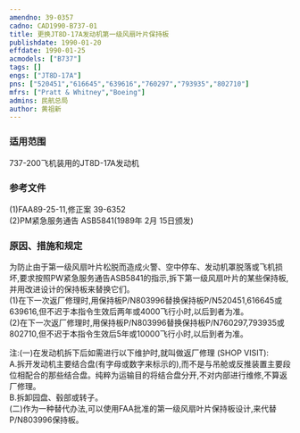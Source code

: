 ```yaml
---
amendno: 39-0357  
cadno: CAD1990-B737-01  
title: 更换JT8D-17A发动机第一级风扇叶片保持板  
publishdate: 1990-01-20  
effdate: 1990-01-25  
acmodels: ["B737"]  
tags: []  
engs: ["JT8D-17A"]  
pns: ["520451","616645","639616","760297","793935","802710"]  
mfrs: ["Pratt & Whitney","Boeing"]  
admins: 民航总局  
author: 黄祖新  
---
```

  
### 适用范围  
737-200飞机装用的JT8D-17A发动机  
  
<!--more-->  
### 参考文件  
  (1)FAA89-25-11,修正案 39-6352  
(2)PM紧急服务通告 ASB5841(1989年 2月 15日颁发)  
  
### 原因、措施和规定  

  为防止由于第一级风扇叶片松脱而造成火警、空中停车、发动机罩脱落或飞机损坏,要求按照PW紧急服务通告ASB5841的指示,拆下第一级风扇叶片的某些保持板,并用改进设计的保持板来替换它们。  
(1)在下一次返厂修理时,用保持板P/N803996替换保持板P/N520451,616645或639616,但不迟于本指令生效后两年或4000飞行小时,以后到者为准。  
(2)在下一次返厂修理时,用保持板P/N803996替换保持板P/N760297,793935或802710,但不迟于本指令生效后5年或10000飞行小时,以后到者为准。  
  
  注:(一)在发动机拆下后如需进行以下维护时,就叫做返厂修理 (SHOP VISIT):  
  A.拆开发动机主要结合盘(有字母或数字来标示的),而不是与吊舱或反推装置主要段位相配合的那些结合盘。纯粹为运输目的将结合盘分开,不对内部进行维修,不算返厂修理。  
  B.拆卸园盘、毂部或转子。  
(二)作为一种替代办法,可以使用FAA批准的第一级风扇叶片保持板设计,来代替P/N803996保持板。  
